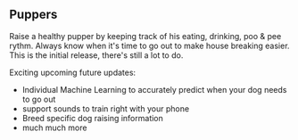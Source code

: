 ## Puppers

Raise a healthy pupper by keeping track of his eating, drinking, poo & pee rythm. Always know when it's time to go out to make house breaking easier.
This is the initial release, there's still a lot to do. 

Exciting upcoming future updates:

* Individual Machine Learning to accurately predict when your dog needs to go out
* support sounds to train right with your phone
* Breed specific dog raising information
* much much more
